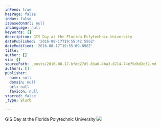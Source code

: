 ```yaml
---
inFeed: true
hasPage: false
inNav: false
isBasedOnUrl: null
inLanguage: null
keywords: []
description: GIS Day at the Florida Polytechnic University
datePublished: '2016-08-17T19:55:42.586Z'
dateModified: '2016-08-17T19:55:09.896Z'
title: ''
author: []
via: {}
sourcePath: _posts/2016-08-17-bfed27d5-83a6-4ba3-8714-74e79d6d2c32.md
authors: []
publisher:
  name: null
  domain: null
  url: null
  favicon: null
starred: false
_type: Blurb

---
```

GIS Day at the Florida Polytechnic University
![](https://the-grid-user-content.s3-us-west-2.amazonaws.com/dc13b64d-713f-4369-a28b-15dc1c633090.jpg)